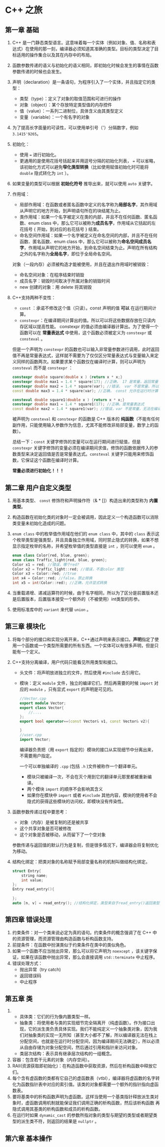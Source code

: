 # C++ 之旅

## 第一章 基础

1. C++ 是一门静态类型语言。这意味着每一个实体（例如对象、值、名称和表达式）在使用的那一刻，编译器必须知道其准确的类型。目标的类型决定了目标适用的操作集合以及其在内存中的布局。

2. 函数参数传递的语义与初始化的语义相同，即初始化时候会发生的事情在函数参数传递的时候也会发生。

3. 声明（declaration）是一条语句，为程序引入了一个实体，并且指定它的类型：

   * 类型（type）：定义了对象的取值范围和可进行的操作
   * 对象（object）：某个存放特定类型值的内存控件
   * 值（value）：一系列二进制位，具体含义由其类型定义
   * 变量（variable）：一个有名字的对象

4. 为了提高长字面量的可读性，可以使用单引号（'）分隔数字，例如`3.1415'9265`。

5. 初始化：

   * 使用 `=` 进行初始化。
   * 更通用的是使用花括号括起来并用逗号分隔的初始化列表， `=` 可以省略，该初始化方式可以避免**窄化类型转换**（比如使用赋值初始化时可能将 `double` 隐式转化为 `int` ）。

6. 如果变量的类型可以根据 **初始化符号** 推导出来，就可以使用 `auto` 关键字。

7. 作用域：

   * 局部作用域：在函数或者匿名函数中定义的名字称为**局部名字**，其作用域从声明它的地方开始，到声明语句所在的块结尾为止。
   * 类作用域：如果一个名字被定义在类的内部，并且不在任何函数、匿名函数、enum class 中，那么它可以被称为**成员名字**，作用域从它括起的左花括号 { 开始，到对应的右花括号 } 结束。
   * 命名空间作用域：如果一个名字被定义在命名空间的内部，并且不在任何函数、匿名函数、enum class 中，那么它可以被称为**命名空间成员名字**，作用域从声明它的地方开始，到命名空间结束为止。声明在所有结构之外的名字称为**全局名字**，即位于全局命名空间。

   对象（一段内存）必须被构造才能被使用，并且在退出作用域时被销毁：

   * 命名空间对象：在程序结束时销毁
   * 成员名字：销毁时间取决于所属对象的销毁时间
   * new 创建的对象：用 delete 将其销毁

8. C++支持两种不变性：

   * `const` ：承诺不修改这个值（只读）。const 声明的值 **可以** 在运行期间计算。
   * `constexpr`：在编译期间计算出的值。所以可以将这些数据存放在只读内存区域以提高性能。 constexpr 的值必须由编译器计算出。为了使得一个函数可以在 **常量表达式** 中使用，这个函数必须被定义为 `constexpr` 或 `consteval` 。

   但是一个声明为 `constexpr` 的函数也可以输入非常量参数进行调用，此时返回值不再是常量表达式，这样就不需要为了仅仅区分常量表达式与变量输入来定义同样的函数两次。如果要求某个函数仅在编译时计算，则可以声明为 `consteval` 而不是 `constexpr` ：
   ```cpp
   constexpr double square(double x ) {return x * x;}
   constexpr double max1 = 1.4 * square(17); //正确， 17 是常量，返回常量
   constexpr double max2 = 1.4 * square(var); //错误， var 不是常量，所以 square(var) 不是常量
   const double max3 = 1.4 * square(var); //正确， const 允许在运行时计算
   
   consteval double square1(double x ) {return x * x;}
   constexpr double max1 = 1.4 * square1(17); //正确，是常量表达式
   const double max2 = 1.4 * square1(var); //错误，var 不是常量，无法在编译期间运算
   ```

   被声明为 `consteval` 和 `constexpr` 的函数是 C++ 版本的 **纯函数**（不能有任何副作用，只能使用输入参数作为信息，尤其不能修改非局部变量，数学上的函数）。

   总结一下：`const` 关键字修饰的变量可以在运行期间进行赋值，但是 `constexpr` 关键字修饰的变量必须在编译期间求值，修饰的函数依据传入的参数类型来决定返回值是否是常量表达式。`consteval` 关键字只能用来修饰函数，它保证这个函数在编译时计算。

   **常量必须进行初始化！！！**
   
   

## 第二章 用户自定义类型

1. 用基本类型、 `const` 修饰符和声明操作符（& * []）构造出来的类型称为 **内置类型**。

2. 构造函数在初始化类的对象时一定会被调用，因此定义一个构造函数可以消除类变量未初始化造成的问题。

3. `enum class` 中的枚举值作用域在他们的 `enum class` 中，其中的 `class` 表示这个枚举类型是强类型，并且具备独立作用域，同时禁止隐式的转换，如果不想显示指定枚举的名称，并希望枚举值的类型直接是 `int` ，则可以使用 `enum` 。

   ```cpp
   enum class Color{red, blue, green};
   enum class Traffic_light{red, blue, green};
   Color x1 = red; //错误，哪个red?
   Color x2 = Traffic_light::red; //错误，不是color 类型
   Color x3 = Color::red; //true
   int x4 = Color::red; //false，禁止转换
   int x5 = int(Color::red); //正确，允许显式转换
   ```

4. 当重载递增、递减运算符的时候，由于名字相同，所以为了区分是前置版本还是后置版本，后置版本接受一个额外的（不被使用）int类型的形参。

5. 使用标准库中的 `variant` 来代替 `union` 。



## 第三章 模块化

1. 将每个部分的接口和实现分离开来，C++通过声明来表示接口。**声明**指定了使用一个函数或一个类型所需要的所有东西。一个实体可以有很多声明，但是只能有一个定义。

2. C++支持分离编译，用户代码只能看见所用类型和接口。

   * 头文件：将声明放进独立的文件，然后使用 `#include` 去引用它。

   * 模块：定义 `module` 文件，独立的编译它们，然后再需要的时候 `import` 对应的 `module` ，只有显式 `export` 的声明是可见的。
     ```cpp
     //Vector.cpp
     export module Vector;
     export class Vector{
         //....
     };
     export bool operator==(const Vector& v1, const Vector& v2){
     
     }
     //user.cpp
     import Vector;
     ```

     编译器负责把（用 `export` 指定的）模块的接口从实现细节中分离出来，不需要用户指定。

     一个可以单独编译的 `.cpp` (包括 `.h` )文件被称作一个翻译单元。

     * 模块只被编译一次，不会在灭个用到它的翻译单元那里都被重新编译。
     * 两个模块 `import` 的顺序不会影响其含义
     * 如果你在模块中 `import` 或者 `#include` 其他内容，模块的使用者不会隐式的获得这些模块的访问权，即模块没有传染性。

3. 函数参数传递过程中要思考：

   * 对象（内存）是被复制的还是被共享
   * 这个共享对象是否可被修改
   * 这个对象是否被移动，从而留下了一个空对象

   参数传递与返回值的默认行为是复制，但是很多情况下，编译器会将复制优化为移动。

4. 结构化绑定：把类对象的名称赋予局部变量名称的机制叫做结构化绑定。
   ```cpp
   struct Entry{
       string name;
       int value;
   };
   Entry read_entry(){
       
   };
   auto [n, v] = read_entry(); //结构化绑定，类型来自于read_entry()返回类型的推导
   ```




## 第四章 错误处理

1. 约束条件：对一个类来说必定为真的语句。约束条件的概念强调了在 C++ 中的资源管理，而资源管理由构造函数与析构函数支持。
2. 前提条件：在函数中扮演类似于约束条件在类中的类似角色。
3. 如果一个函数不应当抛出异常，那么可以将它声明为 `noexcept` ，该关键字保证，如果在该函数中抛出异常，那么会直接调用 `std::terminate` 中止程序。
4. 错误处理方式：
   * 抛出异常（try catch)
   * 返回错误码
   * 中止程序



## 第五章 类

1. * 具体类：它们的行为像内置类型一样。
   * 抽象类：将使用者与类的实现细节完全隔离开（纯虚函数）。作为接口出现，它的派生类负责具体实现。我们不能纯定义一个抽象类对象，因为我们对抽象类的实现一无所知（甚至大小都不了解，所以编译器无法在栈上分配空间，也就是在运行时分配空间，因为编译期间无法确定），所以必须从自由存储为对象分配空间，然后通过引用和指针来访问对象。
   * 类层次结构：表示具有继承层次结构的一组概念。
2. 容器：包含若干元素的对象（内存空间）。
3. RAII(资源获取即初始化)：在构造函数中获取资源，然后在析构函数中释放它们。
4. 每个含有虚函数的类都有它自己的虚函数表（vtbl），编译器将虚函数的名字转化为函数指针表中对应的索引值。该类的对象都需要一个额外的指针指向虚函数表。
5. 要将基类中的析构函数声明为虚函数。这样当使用一个基类指针释放派生类对象时，虚函数调用机制就能保证我们调用正确的析构函数，然后该析构函数 再隐式调用其基类的析构函数和成员的析构函数。
6. 在运行时如果 `dynamic_cast` 的参数所指对象的类型与期望的类型或者期望类型的派生类不符，则返回的结果是 `nullptr` 。



## 第六章 基本操作

